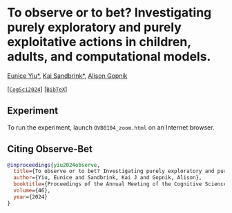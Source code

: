 # To observe or to bet? Investigating purely exploratory and purely exploitative actions in children, adults, and computational models.

[Eunice Yiu*](https://ey242.github.io/), [Kai Sandbrink*](https://www.psy.ox.ac.uk/people/kai-sandbrink), [Alison Gopnik](http://alisongopnik.com/)

[[`CogSci2024`](https://escholarship.org/uc/item/2x7300qr)] [[`BibTeX`](#Citing)]

## Experiment

To run the experiment, launch `OVB0104_zoom.html` on an Internet browser.

## <a name="Citing"></a>Citing Observe-Bet

```BibTeX
@inproceedings{yiu2024observe,
  title={To observe or to bet? Investigating purely exploratory and purely exploitative actions in children, adults, and computational models.},
  author={Yiu, Eunice and Sandbrink, Kai J and Gopnik, Alison},
  booktitle={Proceedings of the Annual Meeting of the Cognitive Science Society},
  volume={46},
  year={2024}
}
```
